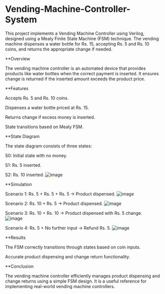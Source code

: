 # Vending-Machine-Controller-System

This project implements a Vending Machine Controller using Verilog, designed using a Mealy Finite State Machine (FSM) technique. The vending machine dispenses a water bottle for Rs. 15, accepting Rs. 5 and Rs. 10 coins, and returns the appropriate change if needed.

**Overview

The vending machine controller is an automated device that provides products like water bottles when the correct payment is inserted. It ensures change is returned if the inserted amount exceeds the product price.

**Features

Accepts Rs. 5 and Rs. 10 coins.

Dispenses a water bottle priced at Rs. 15.

Returns change if excess money is inserted.

State transitions based on Mealy FSM.

**State Diagram

The state diagram consists of three states:

S0: Initial state with no money.

S1: Rs. 5 inserted.

S2: Rs. 10 inserted.
![image](https://github.com/user-attachments/assets/42f0abf3-60ba-439d-8d55-d82bb971387d)

**Simulation

Scenario 1: Rs. 5 + Rs. 5 + Rs. 5 → Product dispensed.
![image](https://github.com/user-attachments/assets/27217f46-d3b7-46af-99b7-4cd789c41983)


Scenario 2: Rs. 10 + Rs. 5 → Product dispensed.
![image](https://github.com/user-attachments/assets/9d3bb551-27af-4113-b041-f727a54e862a)


Scenario 3: Rs. 10 + Rs. 10 → Product dispensed with Rs. 5 change.
![image](https://github.com/user-attachments/assets/a911284d-195f-4b5a-aa7c-b45017ed6d63)


Scenario 4: Rs. 5 + No further input → Refund Rs. 5.
![image](https://github.com/user-attachments/assets/e43d1386-a873-4151-a3a9-b4ad28804449)


**Results

The FSM correctly transitions through states based on coin inputs.

Accurate product dispensing and change return functionality.

**Conclusion

The vending machine controller efficiently manages product dispensing and change returns using a simple FSM design. It is a useful reference for implementing real-world vending machine controllers.


